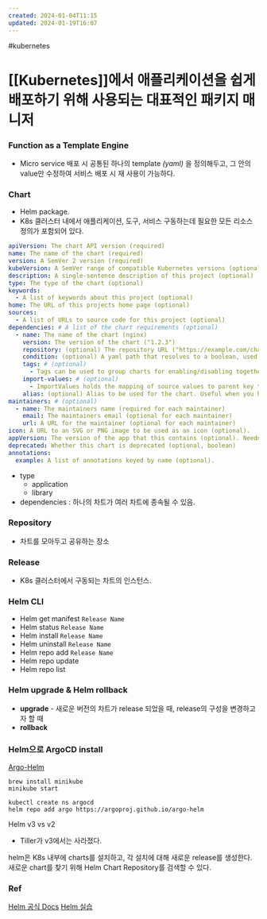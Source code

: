 ```yaml
---
created: 2024-01-04T11:15
updated: 2024-01-19T16:07
---
```

#kubernetes 
# [[Kubernetes]]에서 애플리케이션을 쉽게 배포하기 위해 사용되는 대표적인 패키지 매니저

### Function as a **Template Engine**
- Micro service 배포 시 공통된 하나의 template *(yaml)* 을 정의해두고, 그 안의 value만 수정하여 서비스 배포 시 재 사용이 가능하다.

### Chart

- Helm package. 
- K8s 클러스터 내에서 애플리케이션, 도구, 서비스 구동하는데 필요한 모든 리소스 정의가 포함되어 있다.

```yaml
apiVersion: The chart API version (required)
name: The name of the chart (required)
version: A SemVer 2 version (required)
kubeVersion: A SemVer range of compatible Kubernetes versions (optional)
description: A single-sentence description of this project (optional)
type: The type of the chart (optional)
keywords:
  - A list of keywords about this project (optional)
home: The URL of this projects home page (optional)
sources:
  - A list of URLs to source code for this project (optional)
dependencies: # A list of the chart requirements (optional)
  - name: The name of the chart (nginx)
    version: The version of the chart ("1.2.3")
    repository: (optional) The repository URL ("https://example.com/charts") or alias ("@repo-name")
    condition: (optional) A yaml path that resolves to a boolean, used for enabling/disabling charts (e.g. subchart1.enabled )
    tags: # (optional)
      - Tags can be used to group charts for enabling/disabling together
    import-values: # (optional)
      - ImportValues holds the mapping of source values to parent key to be imported. Each item can be a string or pair of child/parent sublist items.
    alias: (optional) Alias to be used for the chart. Useful when you have to add the same chart multiple times
maintainers: # (optional)
  - name: The maintainers name (required for each maintainer)
    email: The maintainers email (optional for each maintainer)
    url: A URL for the maintainer (optional for each maintainer)
icon: A URL to an SVG or PNG image to be used as an icon (optional).
appVersion: The version of the app that this contains (optional). Needn't be SemVer. Quotes recommended.
deprecated: Whether this chart is deprecated (optional, boolean)
annotations:
  example: A list of annotations keyed by name (optional).

```
- type 
	- application
	- library
- dependencies : 하나의 차트가 여러 차트에 종속될 수 있음.

### Repository 

- 차트를 모아두고 공유하는 장소
### Release

- K8s 클러스터에서 구동되는 차트의 인스턴스.

### Helm CLI

- Helm get manifest `Release Name`
- Helm status `Release Name`
- Helm install  `Release Name`
- Helm uninstall  `Release Name`
- Helm repo add `Release Name`
- Helm repo update
- Helm repo list

### Helm upgrade & Helm rollback

- **upgrade** - 새로운 버전의 차트가 release 되었을 때, release의 구성을 변경하고자 할 때
- **rollback**

### Helm으로 ArgoCD install
[Argo-Helm](https://github.com/argoproj/argo-helm/tree/main/charts/argo-cd)
```
brew install minikube
minikube start

kubectl create ns argocd
helm repo add argo https://argoproj.github.io/argo-helm

```


Helm v3 vs v2
- Tiller가 v3에서는 사라졌다.

helm은 K8s 내부에 charts를 설치하고, 각 설치에 대해 새로운 release를 생성한다. <br/> 새로운 chart를 찾기 위해 Helm Chart Repository를 검색할 수 있다.

### Ref
[Helm 공식 Docs](https://helm.sh/)
[Helm 실습](https://github.com/mincloud1501/Helm)

